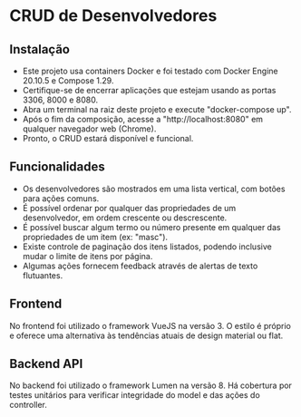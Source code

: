 # CRUD de Desenvolvedores

## Instalação
* Este projeto usa containers Docker e foi testado com Docker Engine 20.10.5 e Compose 1.29.
* Certifique-se de encerrar aplicações que estejam usando as portas 3306, 8000 e 8080.
* Abra um terminal na raiz deste projeto e execute "docker-compose up".
* Após o fim da composição, acesse a "http://localhost:8080" em qualquer navegador web (Chrome).
* Pronto, o CRUD estará disponível e funcional.


## Funcionalidades
* Os desenvolvedores são mostrados em uma lista vertical, com botões para ações comuns.
* É possível ordenar por qualquer das propriedades de um desenvolvedor, em ordem crescente ou descrescente.
* É possível buscar algum termo ou número presente em qualquer das propriedades de um item (ex: "masc").
* Existe controle de paginação dos itens listados, podendo inclusive mudar o limite de itens por página.
* Algumas ações fornecem feedback através de alertas de texto flutuantes.


## Frontend
No frontend foi utilizado o framework VueJS na versão 3.
O estilo é próprio e oferece uma alternativa às tendências atuais de design material ou flat.


## Backend API
No backend foi utilizado o framework Lumen na versão 8.
Há cobertura por testes unitários para verificar integridade do model e das ações do controller.
